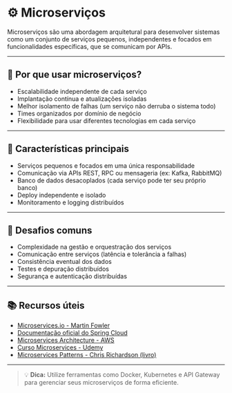 # ⚙️ Microserviços

Microserviços são uma abordagem arquitetural para desenvolver sistemas como um conjunto de serviços pequenos, independentes e focados em funcionalidades específicas, que se comunicam por APIs.

---

## 📌 Por que usar microserviços?

- Escalabilidade independente de cada serviço
- Implantação contínua e atualizações isoladas
- Melhor isolamento de falhas (um serviço não derruba o sistema todo)
- Times organizados por domínio de negócio
- Flexibilidade para usar diferentes tecnologias em cada serviço

---

## 🧱 Características principais

- Serviços pequenos e focados em uma única responsabilidade
- Comunicação via APIs REST, RPC ou mensageria (ex: Kafka, RabbitMQ)
- Banco de dados desacoplados (cada serviço pode ter seu próprio banco)
- Deploy independente e isolado
- Monitoramento e logging distribuídos

---

## 🔧 Desafios comuns

- Complexidade na gestão e orquestração dos serviços
- Comunicação entre serviços (latência e tolerância a falhas)
- Consistência eventual dos dados
- Testes e depuração distribuídos
- Segurança e autenticação distribuídas

---

## 📚 Recursos úteis

- [Microservices.io - Martin Fowler](https://microservices.io/)
- [Documentação oficial do Spring Cloud](https://spring.io/projects/spring-cloud)
- [Microservices Architecture - AWS](https://aws.amazon.com/microservices/)
- [Curso Microservices - Udemy](https://www.udemy.com/course/microservices-with-spring-boot/)
- [Microservices Patterns - Chris Richardson (livro)](https://microservices.io/patterns/index.html)

---

> 💡 **Dica:** Utilize ferramentas como Docker, Kubernetes e API Gateway para gerenciar seus microserviços de forma eficiente.
